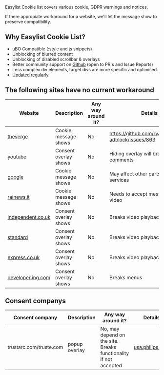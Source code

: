 Easylist Cookie list covers various cookie, GDPR warnings and notices. 

If there appropiate workaround for a website, we'll let the message show to preserve compatibility. 

## Why Easylist Cookie List?

* uBO Compatible (:style and js snippets)
* Unblocking of blurred content 
* Unblocking of disabled scrollbar & overlays
* Better community support on [Github](https://github.com/easylist/easylist/issues) (open to PR's and Issue Reports)
* Less complex div elements, target divs are more specific and optimised.
* [Updated regularly](https://github.com/easylist/easylist/commits/master/easylist_cookie)

## The following sites have no current workaround

| Website | Description | Any way around it? | Details |
| --- | --- | --- | --- |
[theverge](https://www.theverge.com/) | Cookie message shows | No | https://github.com/ryanbr/fanboy-adblock/issues/863 |
[youtube](https://www.youtube.com/) | Consent overlay shows | No | Hiding overlay will break comments |
[google](https://www.google.com) | Cookie message shows | No | May affect other parts of google services |
[rainews.it](https://www.rainews.it/tgr/lombardia/notiziari/index.html?/tgr/rainews.html) | Cookie message shows | No | Needs to accept message to play video |
[independent.co.uk](https://www.independent.co.uk/news/world/americas/jeopardy-champ-robbed-amy-schneider-trans-b1987179.html) | Consent overlay shows | No | Breaks video playback |
[standard](https://www.standard.co.uk/news/uk/brext-passport-rules-uk-woman-hauled-off-flight-tenerife-jet2-b974403.html) | Consent overlay shows | No | Breaks video playback |
[express.co.uk](https://www.express.co.uk/celebrity-news/1553859/meat-loaf-how-did-he-die-covid-death-cause-age-health-bat-out-of-hell-news-latest-update) | Consent overlay shows | No | Breaks video playback |
[developer.ing.com](https://developer.ing.com/) | Consent overlay shows | No | Breaks menus |

## Consent companys
| Consent company | Description | Any way around it? | Details |
| --- | --- | --- | --- |
trustarc.com/truste.com | popup overlay | No, may depend on the site. Breaks functionality if not accepted | [usa.philips.com](https://www.usa.philips.com/) |
